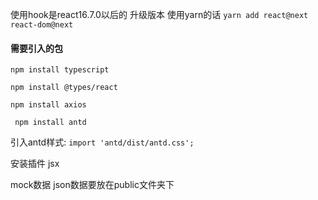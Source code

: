  使用hook是react16.7.0以后的 升级版本 使用yarn的话 
 `yarn add react@next react-dom@next`

#### 需要引入的包
 `npm install typescript`

 `npm install @types/react`

 `npm install axios`

` npm install antd`



 引入antd样式:  `import 'antd/dist/antd.css'; `

 安装插件 jsx

 mock数据 json数据要放在public文件夹下